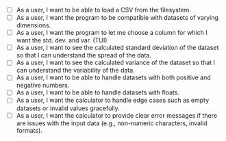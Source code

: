 * [ ] As a user, I want to be able to load a CSV from the filesystem.
* [ ] As a user, I want the program to be compatible with datasets of varying dimensions.
* [ ] As a user, I want the program to let me choose a column for which I want the std. dev. and var. (TUI)
* [ ] As a user, I want to see the calculated standard deviation of the dataset so that I can understand the spread of the data.
* [ ] As a user, I want to see the calculated variance of the dataset so that I can understand the variability of the data.
* [ ] As a user, I want to be able to handle datasets with both positive and negative numbers.
* [ ] As a user, I want to be able to handle datasets with floats.
* [ ] As a user, I want the calculator to handle edge cases such as empty datasets or invalid values gracefully.
* [ ] As a user, I want the calculator to provide clear error messages if there are issues with the input data (e.g., non-numeric characters, invalid formats).
